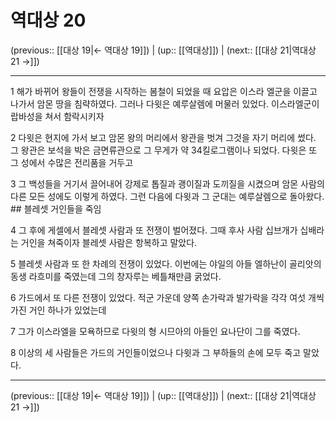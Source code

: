 # 역대상 20

(previous:: [[대상 19|← 역대상 19]]) | (up:: [[역대상]]) | (next:: [[대상 21|역대상 21 →]])

***




1 
해가 바뀌어 왕들이 전쟁을 시작하는 봄철이 되었을 때 요압은 이스라 엘군을 이끌고 나가서 암몬 땅을 침략하였다. 그러나 다윗은 예루살렘에 머물러 있었다. 이스라엘군이 랍바성을 쳐서 함락시키자 



2 
다윗은 현지에 가서 보고 암몬 왕의 머리에서 왕관을 벗겨 그것을 자기 머리에 썼다. 그 왕관은 보석을 박은 금면류관으로 그 무게가 약 34킬로그램이나 되었다. 다윗은 또 그 성에서 수많은 전리품을 거두고 



3 
그 백성들을 거기서 끌어내어 강제로 톱질과 괭이질과 도끼질을 시켰으며 암몬 사람의 다른 모든 성에도 이렇게 하였다. 그런 다음에 다윗과 그 군대는 예루살렘으로 돌아왔다. ## 블레셋 거인들을 죽임 



4 
그 후에 게셀에서 블레셋 사람과 또 전쟁이 벌어졌다. 그때 후사 사람 십브개가 십배라는 거인을 쳐죽이자 블레셋 사람은 항복하고 말았다. 



5 
블레셋 사람과 또 한 차례의 전쟁이 있었다. 이번에는 야일의 아들 엘하난이 골리앗의 동생 라흐미를 죽였는데 그의 창자루는 베틀채만큼 굵었다. 



6 
가드에서 또 다른 전쟁이 있었다. 적군 가운데 양쪽 손가락과 발가락을 각각 여섯 개씩 가진 거인 하나가 있었는데 



7 
그가 이스라엘을 모욕하므로 다윗의 형 시므아의 아들인 요나단이 그를 죽였다. 



8 
이상의 세 사람들은 가드의 거인들이었으나 다윗과 그 부하들의 손에 모두 죽고 말았다.

***

(previous:: [[대상 19|← 역대상 19]]) | (up:: [[역대상]]) | (next:: [[대상 21|역대상 21 →]])
